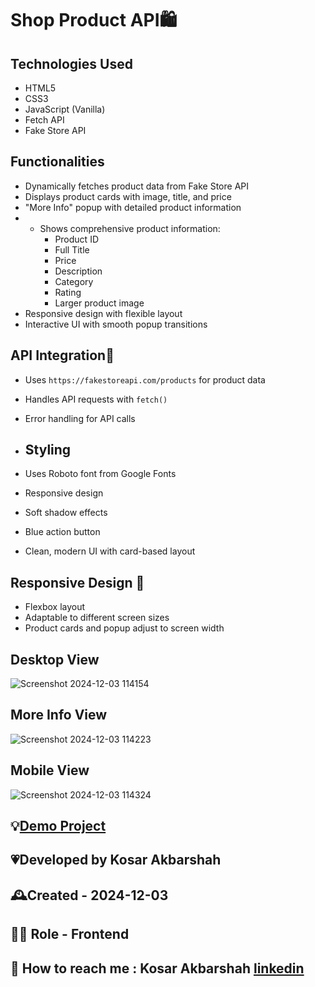 # Shop Product API🛍️

## Technologies Used
- HTML5
- CSS3
- JavaScript (Vanilla)
- Fetch API
- Fake Store API





## Functionalities
- Dynamically fetches product data from Fake Store API
- Displays product cards with image, title, and price
- "More Info" popup with detailed product information
- - Shows comprehensive product information:
    - Product ID
    - Full Title
    - Price
    - Description
    - Category
    - Rating
    - Larger product image
- Responsive design with flexible layout
- Interactive UI with smooth popup transitions


## API Integration🤖
- Uses `https://fakestoreapi.com/products` for product data
- Handles API requests with `fetch()`
- Error handling for API calls

- ## Styling
- Uses Roboto font from Google Fonts
- Responsive design
- Soft shadow effects
- Blue action button
- Clean, modern UI with card-based layout

## Responsive Design 📲
- Flexbox layout
- Adaptable to different screen sizes
- Product cards and popup adjust to screen width

## Desktop View

![Screenshot 2024-12-03 114154](https://github.com/user-attachments/assets/b37aaa9e-9f19-409d-8c15-e43c4e5fad61)


## More Info View
![Screenshot 2024-12-03 114223](https://github.com/user-attachments/assets/dfa6b772-c093-4451-825d-21d29c975d50)


## Mobile View
![Screenshot 2024-12-03 114324](https://github.com/user-attachments/assets/82277c44-381a-4a26-b2d1-9233e5a1da3b)


## 💡[Demo Project]( https://kosarakbarshah.github.io/RandomStoreAPI/)

## 💗Developed by Kosar Akbarshah

## 🕰Created - 2024-12-03

## 👩‍💻 Role - Frontend 

## 💭 How to reach me : Kosar Akbarshah [linkedin](https://www.linkedin.com/in/kosar-akbarshah-22102b1b6/)


